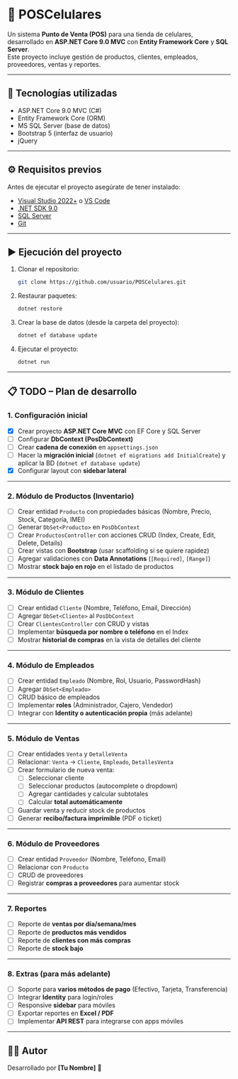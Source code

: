 # 📱 POSCelulares

Un sistema **Punto de Venta (POS)** para una tienda de celulares, desarrollado en **ASP.NET Core 9.0 MVC** con **Entity Framework Core** y **SQL Server**.  
Este proyecto incluye gestión de productos, clientes, empleados, proveedores, ventas y reportes.

---

## 🚀 Tecnologías utilizadas
- ASP.NET Core 9.0 MVC (C#)
- Entity Framework Core (ORM)
- MS SQL Server (base de datos)
- Bootstrap 5 (interfaz de usuario)
- jQuery

---

## ⚙️ Requisitos previos
Antes de ejecutar el proyecto asegúrate de tener instalado:
- [Visual Studio 2022+](https://visualstudio.microsoft.com/) o [VS Code](https://code.visualstudio.com/)
- [.NET SDK 9.0](https://dotnet.microsoft.com/)
- [SQL Server](https://www.microsoft.com/sql-server)
- [Git](https://git-scm.com/)

---

## ▶️ Ejecución del proyecto
1. Clonar el repositorio:
   ```bash
   git clone https://github.com/usuario/POSCelulares.git
   ```
2. Restaurar paquetes:
   ```bash
   dotnet restore
   ```
3. Crear la base de datos (desde la carpeta del proyecto):
   ```bash
   dotnet ef database update
   ```
4. Ejecutar el proyecto:
   ```bash
   dotnet run
   ```

---

## 📋 TODO – Plan de desarrollo

### 1. Configuración inicial
- [X] Crear proyecto **ASP.NET Core MVC** con EF Core y SQL Server  
- [ ] Configurar **DbContext (PosDbContext)**  
- [ ] Crear **cadena de conexión** en `appsettings.json`  
- [ ] Hacer la **migración inicial** (`dotnet ef migrations add InitialCreate`) y aplicar la BD (`dotnet ef database update`)  
- [X] Configurar layout con **sidebar lateral**  

---

### 2. Módulo de Productos (Inventario)
- [ ] Crear entidad `Producto` con propiedades básicas (Nombre, Precio, Stock, Categoría, IMEI)  
- [ ] Generar `DbSet<Producto>` en `PosDbContext`  
- [ ] Crear `ProductosController` con acciones CRUD (Index, Create, Edit, Delete, Details)  
- [ ] Crear vistas con **Bootstrap** (usar scaffolding si se quiere rapidez)  
- [ ] Agregar validaciones con **Data Annotations** (`[Required]`, `[Range]`)  
- [ ] Mostrar **stock bajo en rojo** en el listado de productos  

---

### 3. Módulo de Clientes
- [ ] Crear entidad `Cliente` (Nombre, Teléfono, Email, Dirección)  
- [ ] Agregar `DbSet<Cliente>` al `PosDbContext`  
- [ ] Crear `ClientesController` con CRUD y vistas  
- [ ] Implementar **búsqueda por nombre o teléfono** en el Index  
- [ ] Mostrar **historial de compras** en la vista de detalles del cliente  

---

### 4. Módulo de Empleados
- [ ] Crear entidad `Empleado` (Nombre, Rol, Usuario, PasswordHash)  
- [ ] Agregar `DbSet<Empleado>`  
- [ ] CRUD básico de empleados  
- [ ] Implementar **roles** (Administrador, Cajero, Vendedor)  
- [ ] Integrar con **Identity o autenticación propia** (más adelante)  

---

### 5. Módulo de Ventas
- [ ] Crear entidades `Venta` y `DetalleVenta`  
- [ ] Relacionar: `Venta` → `Cliente`, `Empleado`, `DetallesVenta`  
- [ ] Crear formulario de nueva venta:  
  - [ ] Seleccionar cliente  
  - [ ] Seleccionar productos (autocomplete o dropdown)  
  - [ ] Agregar cantidades y calcular subtotales  
  - [ ] Calcular **total automáticamente**  
- [ ] Guardar venta y reducir stock de productos  
- [ ] Generar **recibo/factura imprimible** (PDF o ticket)  

---

### 6. Módulo de Proveedores
- [ ] Crear entidad `Proveedor` (Nombre, Teléfono, Email)  
- [ ] Relacionar con `Producto`  
- [ ] CRUD de proveedores  
- [ ] Registrar **compras a proveedores** para aumentar stock  

---

### 7. Reportes
- [ ] Reporte de **ventas por día/semana/mes**  
- [ ] Reporte de **productos más vendidos**  
- [ ] Reporte de **clientes con más compras**  
- [ ] Reporte de **stock bajo**  

---

### 8. Extras (para más adelante)
- [ ] Soporte para **varios métodos de pago** (Efectivo, Tarjeta, Transferencia)  
- [ ] Integrar **Identity** para login/roles  
- [ ] Responsive **sidebar** para móviles  
- [ ] Exportar reportes en **Excel / PDF**  
- [ ] Implementar **API REST** para integrarse con apps móviles  

---

## 👨‍💻 Autor
Desarrollado por **[Tu Nombre]** 🚀
